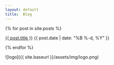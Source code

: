 ```yaml
---
layout: default
title:  Blog
---
```


{% for post in site.posts %}
<p><a href="{{ site.baseurl }}{{ post.url }}">{{ post.title }}</a> <span class="text-muted">{{ post.date | date: "%B %-d, %Y" }}</span></p>
{% endfor %}

![logo]({{ site.baseurl }}/assets/img/logo.png)
